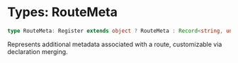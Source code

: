 # Types: RouteMeta

```ts
type RouteMeta: Register extends object ? RouteMeta : Record<string, unknown>;
```

Represents additional metadata associated with a route, customizable via declaration merging.
